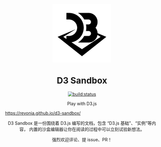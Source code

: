 <p align="center">
  <a href="https://revonia.github.io/d3-sandbox/" target="_blank">
    <img width="192" src="https://github.com/revonia/d3-sandbox/raw/master/docs/.vuepress/public/images/icon/d3-sandbox192.png" alt="logo">
  </a>
</p>
<h1 align="center">D3 Sandbox</h1>
<p align="center">
  <a href="https://travis-ci.org/revonia/d3-sandbox"><img src="https://travis-ci.org/revonia/d3-sandbox.svg?branch=master" alt="build:status"></a>
</p>

<p align="center">
Play with D3.js

<a href="https://revonia.github.io/d3-sandbox/" target="_blank">https://revonia.github.io/d3-sandbox/</a>

</p>
<p align="center">
  D3 Sandbox 是一份围绕着 D3.js 编写的文档，包含 “D3.js 基础”、“实例”等内容，
  内置的沙盒编辑器让你在阅读的过程中可以立刻试验新想法。
</p>

<p align="center">
  强烈欢迎评论、提 issue、PR！
</p>
